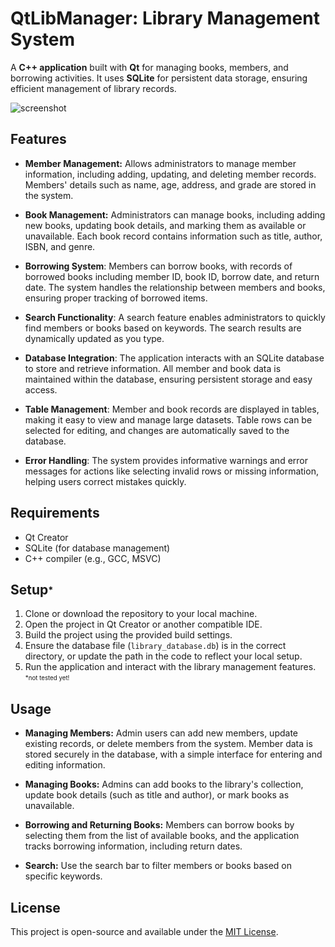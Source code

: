 # QtLibManager: Library Management System
A **C++ application** built with **Qt** for managing books, members, and borrowing activities. It uses **SQLite** for persistent data storage, ensuring efficient management of library records.<br/>

![screenshot](https://github.com/user-attachments/assets/12d1e77c-0cd1-4069-860f-488e95747eda)

## Features
- **Member Management:** Allows administrators to manage member information, including adding, updating, and deleting member records. Members' details such as name, age, address, and grade are stored in the system.


- **Book Management:** Administrators can manage books, including adding new books, updating book details, and marking them as available or unavailable. Each book record contains information such as title, author, ISBN, and genre.

- **Borrowing System**: Members can borrow books, with records of borrowed books including member ID, book ID, borrow date, and return date. The system handles the relationship between members and books, ensuring proper tracking of borrowed items.

- **Search Functionality**: A search feature enables administrators to quickly find members or books based on keywords. The search results are dynamically updated as you type.

- **Database Integration**: The application interacts with an SQLite database to store and retrieve information. All member and book data is maintained within the database, ensuring persistent storage and easy access.

- **Table Management**: Member and book records are displayed in tables, making it easy to view and manage large datasets. Table rows can be selected for editing, and changes are automatically saved to the database.

- **Error Handling**: The system provides informative warnings and error messages for actions like selecting invalid rows or missing information, helping users correct mistakes quickly.

## Requirements
- Qt Creator
- SQLite (for database management)
- C++ compiler (e.g., GCC, MSVC)

## Setup<sub><sup>*</sup></sub>
1. Clone or download the repository to your local machine.
2. Open the project in Qt Creator or another compatible IDE.
3. Build the project using the provided build settings.
4. Ensure the database file (`library_database.db`) is in the correct directory, or update the path in the code to reflect your local setup.
5. Run the application and interact with the library management features.<br/>
<sub><sup>*not tested yet!</sup></sub>

## Usage
- **Managing Members:** Admin users can add new members, update existing records, or delete members from the system. Member data is stored securely in the database, with a simple interface for entering and editing information.

- **Managing Books:** Admins can add books to the library's collection, update book details (such as title and author), or mark books as unavailable.

- **Borrowing and Returning Books:** Members can borrow books by selecting them from the list of available books, and the application tracks borrowing information, including return dates.

- **Search:** Use the search bar to filter members or books based on specific keywords.

## License
This project is open-source and available under the [MIT License](https://opensource.org/license/mit/).
